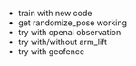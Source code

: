 * train with new code
* get randomize_pose working
* try with openai observation
* try with/without arm_lift
* try with geofence
